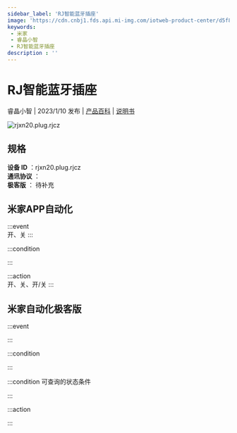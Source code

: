 ```yaml
---
sidebar_label: 'RJ智能蓝牙插座'
image: 'https://cdn.cnbj1.fds.api.mi-img.com/iotweb-product-center/d5f87216dc01edbce83d8919b58d1b87_1667541436808.png?GalaxyAccessKeyId=AKVGLQWBOVIRQ3XLEW&Expires=9223372036854775807&Signature=PFY4ECDqwjCMtBUow4RsCk3NIAE='
keywords: 
 - 米家
 - 睿晶小智
 - RJ智能蓝牙插座
description : ''
---
```

# RJ智能蓝牙插座

睿晶小智 | 2023/1/10 发布 | [产品百科](https://home.mi.com/webapp/content/baike/product/index.html?model=rjxn20.plug.rjcz/) | [说明书](https://home.mi.com/views/introduction.html?model=rjxn20.plug.rjcz&region=cn)

![rjxn20.plug.rjcz](https://cdn.cnbj1.fds.api.mi-img.com/iotweb-product-center/d5f87216dc01edbce83d8919b58d1b87_1667541436808.png?GalaxyAccessKeyId=AKVGLQWBOVIRQ3XLEW&Expires=9223372036854775807&Signature=PFY4ECDqwjCMtBUow4RsCk3NIAE=)

## 规格  
> 
**设备 ID** ：rjxn20.plug.rjcz  
**通讯协议** ：  
**极客版**  ： 待补充 


## 米家APP自动化  

:::event  
开、关
:::

:::condition  

:::

:::action   
开、关、开/关
:::

## 米家自动化极客版  

:::event  

:::

:::condition  

:::

:::condition 可查询的状态条件  

:::

:::action  

:::

        
